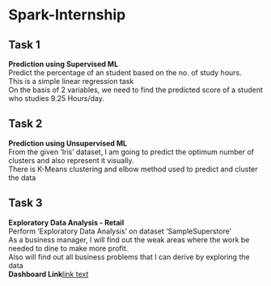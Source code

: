 # Spark-Internship

## Task 1
**Prediction using Supervised ML**<br>
Predict the percentage of an student based on the no. of study hours.<br>
This is a simple linear regression task<br>
On the basis of 2 variables, we need to find the predicted score of a student who studies 9.25 Hours/day.

## Task 2
**Prediction using Unsupervised ML**<br>
From the given ‘Iris’ dataset, I am going to predict the optimum number of clusters
and also represent it visually.<br>
There is K-Means clustering and elbow method used to predict and cluster the data

## Task 3
**Exploratory Data Analysis - Retail**<br>
Perform ‘Exploratory Data Analysis’ on dataset ‘SampleSuperstore’<br>
As a business manager, I will find out the weak areas where the work be needed to dine to make more profit.<br>
Also will find out all business problems that I can derive by exploring the data<br>
**Dashboard Link**[link text](https://public.tableau.com/views/ExploratoryDataAnalysis-Retail_16293202903370/ExploratoryDataAnalysis-Retail?:language=en-US&:display_count=n&:origin=viz_share_link)
